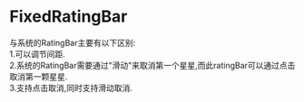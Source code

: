 # FixedRatingBar
与系统的RatingBar主要有以下区别:</br>
1.可以调节间距.</br>
2.系统的RatingBar需要通过"滑动"来取消第一个星星,而此ratingBar可以通过点击取消第一颗星星.</br>
3.支持点击取消,同时支持滑动取消.</br>
